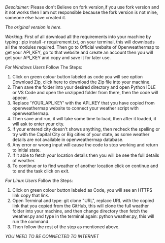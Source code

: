 *Desclaimer:* Please don't Believe on fork version,if you use fork version and it not works then I am not responsible because the fork version is not mine, someone else have created it. 

*The original version is here.*

*Working:*
First of all download all the requirements into your machine by typing : pip install -r requirement.txt, on your terminal,
this will downloads all the modules required.
Then go to Official website of Openweathermap to get your API_KEY, go to that website and create an account then you will get your API_KEY and copy and save it for later use.

*For Windows Users*
Follow The Steps:
1. Click on green colour button labeled as code you will see option Download Zip, click here to download the Zip file into your machine.
2. Then save the folder into your desired directory and open Python IDLE or VS Code and open the unzipped folder from there, then the code will appear.
3. Replace 'YOUR_API_KEY' with the API_KEY that you have copied from openweathermap website to connect your weather script with openweathermap.
4. Then save and run, it will take some time to load, then after it loaded, it will ask to enter your city.
5. If your entered city doesn't shows anything, then recheck the spelling or try with the Capital City or Big cities of your state, as some weather details are not available in openweathermap database.
6. Any error or wrong input will cause the code to stop working and return to initial state.
7. If it able to fetch your location details then you will be see the full details of weather.
8. To continue or to find weather of another location click on continue and to end the task click on exit.

*For Linux Users*
Follow the Steps:
1. Click on green colour button labeled as Code, you will see an HTTPS link copy that link.
2. Open Terminal and type:
git clone "URL", replace URL with the copied link that you copied from the GitHub, this will clone the full weather folder into your machine, and then change directory then fetch the weather.py and type in the terminal again: python weather.py, this will run the command.
3. Then follow the rest of the step as mentioned above.
   
*YOU NEED TO BE CONNECTED TO INTERNET*
